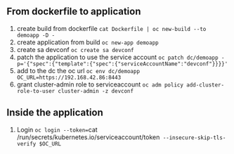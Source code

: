 ## From dockerfile to application

1. create build from dockerfile
`cat Dockerfile | oc new-build --to demoapp -D -`
2. create application from build
`oc new-app demoapp`
3. create sa devconf
`oc create sa devconf`
4. patch the application to use the service account
`oc patch dc/demoapp -p='{"spec":{"template":{"spec":{"serviceAccountName":"devconf"}}}}'`
5. add to the dc the oc url
`oc env dc/demoapp OC_URL=https://192.168.42.86:8443`
6. grant cluster-admin role to serviceaccount
`oc adm policy add-cluster-role-to-user cluster-admin -z devconf`

## Inside the application
1. Login
`oc login --token=`cat /run/secrets/kubernetes.io/serviceaccount/token` --insecure-skip-tls-verify $OC_URL`
